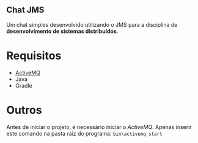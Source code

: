 Chat JMS
--------

Um chat simples desenvolvido utilizando o JMS para a disciplina de __desenvolvimento de sistemas distribuídos__.

# Requisitos

- [ActiveMQ](http://activemq.apache.org/)
- Java
- Gradle

# Outros

Antes de iniciar o projeto, é necessário iniciar o _ActiveMQ_. Apenas inserir este comando na pasta raiz do programa:
`bin\activemq start`